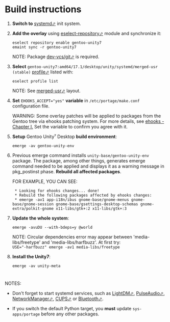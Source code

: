 # Build instructions

1. **Switch to** [systemd⬀][sysd] init system.

2. **Add the overlay** using [eselect-repository⬀][erepo] module and synchronize it:

   `eselect repository enable gentoo-unity7`
   <br/>
   `emaint sync -r gentoo-unity7`

   NOTE: Package [dev-vcs/git⬀][git] is required.

3. **Select** `gentoo-unity7:amd64/17.1/desktop/unity/systemd/merged-usr (stable)` [profile⬀][ep] listed with:

   `eselect profile list`

   NOTE: See [merged-usr⬀][mu] layout.

4. **Set** `EHOOKS_ACCEPT="yes"` **variable** in `/etc/portage/make.conf` configuration file.

   WARNING: Some overlay patches will be applied to packages from the Gentoo tree via ehooks patching system. For more details, see [ehooks - Chapter I.][ehooks] Set the variable to confirm you agree with it.

5. **Setup** Gentoo Unity⁷ Desktop **build environment**:

   `emerge -av gentoo-unity-env`

6. Previous emerge command installs `unity-base/gentoo-unity-env` package. The package, among other things, generates emerge command needed to be applied and displays it as a warning message in pkg_postinst phase. **Rebuild all affected packages**.

   FOR EXAMPLE, YOU CAN SEE:
   ```
    * Looking for ehooks changes... done!
    * Rebuild the following packages affected by ehooks changes:
    * emerge -av1 app-i18n/ibus gnome-base/gnome-menus gnome-base/gnome-session gnome-base/gsettings-desktop-schemas gnome-extra/polkit-gnome x11-libs/gtk+:2 x11-libs/gtk+:3
   ```

7. **Update the whole system**:

   `emerge -avuDU --with-bdeps=y @world`

   NOTE: Circular dependencies error may appear between 'media-libs/freetype' and 'media-libs/harfbuzz'. At first try:
   <br/>
   `USE="-harfbuzz" emerge -av1 media-libs/freetype`

8. **Install the Unity7**:

   `emerge -av unity-meta`

#

NOTES:

- Don't forget to start systemd services, such as [LightDM⬀][ldm], [PulseAudio⬀][pa], [NetworkManager⬀][nm], [CUPS⬀][cups] or [Bluetooth⬀][bt].

- If you switch the default Python target, you **must** update `sys-apps/portage` before any other packages.

[//]: # (LINKS)
[bt]: https://wiki.gentoo.org/wiki/Bluetooth#systemd
[cups]: https://wiki.gentoo.org/wiki/Printing#systemd
[ehooks]: ehooks.md
[ep]: https://wiki.gentoo.org/wiki/Handbook:AMD64/Installation/Base#Choosing_the_right_profile
[erepo]: https://wiki.gentoo.org/wiki/Eselect/Repository
[git]: https://wiki.gentoo.org/wiki/Git
[ldm]: https://wiki.gentoo.org/wiki/LightDM#systemd
[mu]: https://wiki.gentoo.org/wiki/Merge-usr
[nm]: https://wiki.gentoo.org/wiki/NetworkManager#systemd
[pa]: https://wiki.gentoo.org/wiki/PulseAudio#systemd
[sysd]: https://wiki.gentoo.org/wiki/Systemd
